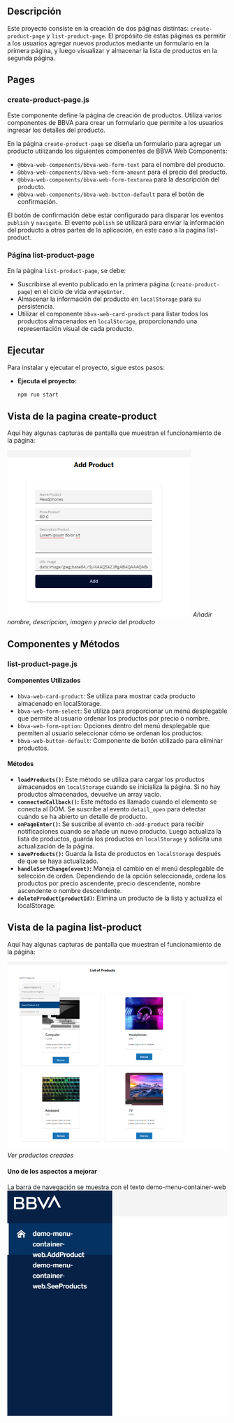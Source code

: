 

## Descripción

Este proyecto consiste en la creación de dos páginas distintas: `create-product-page` y `list-product-page`. El propósito de estas páginas es permitir a los usuarios agregar nuevos productos mediante un formulario en la primera página, y luego visualizar y almacenar la lista de productos en la segunda página.

## Pages

### create-product-page.js

Este componente define la página de creación de productos. Utiliza varios componentes de BBVA para crear un formulario que permite a los usuarios ingresar los detalles del producto.


En la página `create-product-page` se diseña un formulario para agregar un producto utilizando los siguientes componentes de BBVA Web Components:

- `@bbva-web-components/bbva-web-form-text` para el nombre del producto.
- `@bbva-web-components/bbva-web-form-amount` para el precio del producto.
- `@bbva-web-components/bbva-web-form-textarea` para la descripción del producto.
- `@bbva-web-components/bbva-web-button-default` para el botón de confirmación.

El botón de confirmación debe estar configurado para disparar los eventos `publish` y `navigate`. El evento `publish` se utilizará para enviar la información del producto a otras partes de la aplicación, en este caso a la pagina list-product.

### Página list-product-page

En la página `list-product-page`, se debe:

- Suscribirse al evento publicado en la primera página (`create-product-page`) en el ciclo de vida `onPageEnter`.
- Almacenar la información del producto en `localStorage` para su persistencia.
- Utilizar el componente `bbva-web-card-product` para listar todos los productos almacenados en `localStorage`, proporcionando una representación visual de cada producto.


## Ejecutar

Para instalar y ejecutar el proyecto, sigue estos pasos:

- **Ejecuta el proyecto:**

    ```bash
    npm run start
    ```

## Vista de la pagina create-product

Aquí hay algunas capturas de pantalla que muestran el funcionamiento de la página:


![Crear Producto](/images/AddProduct.png)
*Añadir nombre, descripcion, imagen y precio del producto*




## Componentes y Métodos

### list-product-page.js

#### Componentes Utilizados


- `bbva-web-card-product`: Se utiliza para mostrar cada producto almacenado en localStorage.
- `bbva-web-form-select`: Se utiliza para proporcionar un menú desplegable que permite al usuario ordenar los productos por precio o nombre.
- `bbva-web-form-option`: Opciones dentro del menú desplegable que permiten al usuario seleccionar cómo se ordenan los productos.
- `bbva-web-button-default`: Componente de botón utilizado para eliminar productos.

#### Métodos

- **`loadProducts()`:** Este método se utiliza para cargar los productos almacenados en `localStorage` cuando se inicializa la página. Si no hay productos almacenados, devuelve un array vacío.
- **`connectedCallback()`:** Este método es llamado cuando el elemento se conecta al DOM. Se suscribe al evento `detail_open` para detectar cuándo se ha abierto un detalle de producto.
- **`onPageEnter()`:** Se suscribe al evento `ch-add-product` para recibir notificaciones cuando se añade un nuevo producto. Luego actualiza la lista de productos, guarda los productos en `localStorage` y solicita una actualización de la página.
- **`saveProducts()`:** Guarda la lista de productos en `localStorage` después de que se haya actualizado.
- **`handleSortChange(event)`:** Maneja el cambio en el menú desplegable de selección de orden. Dependiendo de la opción seleccionada, ordena los productos por precio ascendente, precio descendente, nombre ascendente o nombre descendente.
- **`deleteProduct(productId)`:** Elimina un producto de la lista y actualiza el localStorage.

## Vista de la pagina list-product

Aquí hay algunas capturas de pantalla que muestran el funcionamiento de la página:


![Ver Productos](/images/ListProducts.png)
*Ver productos creados*
#### Uno de los aspectos a mejorar

La barra de navegación se muestra con el texto demo-menu-container-web
![Sidebar](/images/SideBar.jpeg)